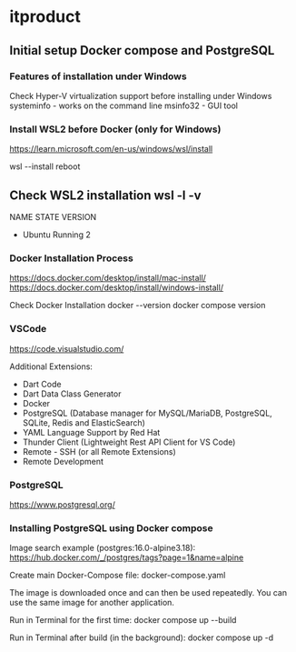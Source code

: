 # itproduct

## Initial setup Docker compose and PostgreSQL

### Features of installation under Windows

Check Hyper-V virtualization support before installing under Windows
systeminfo - works on the command line
msinfo32 - GUI tool

### Install WSL2 before Docker (only for Windows)
https://learn.microsoft.com/en-us/windows/wsl/install

wsl --install
reboot

Check WSL2 installation
wsl -l -v
------------------------------------------------
  NAME                   STATE           VERSION
* Ubuntu                 Running         2

### Docker Installation Process
https://docs.docker.com/desktop/install/mac-install/
https://docs.docker.com/desktop/install/windows-install/

Check Docker Installation
docker --version
docker compose version

### VSCode
https://code.visualstudio.com/

Additional Extensions:
- Dart Code
- Dart Data Class Generator
- Docker
- PostgreSQL (Database manager for MySQL/MariaDB, PostgreSQL, SQLite, Redis and ElasticSearch)
- YAML Language Support by Red Hat
- Thunder Client (Lightweight Rest API Client for VS Code)
- Remote - SSH (or all Remote Extensions)
- Remote Development

### PostgreSQL
https://www.postgresql.org/

### Installing PostgreSQL using Docker compose
Image search example (postgres:16.0-alpine3.18):
https://hub.docker.com/_/postgres/tags?page=1&name=alpine

Create main Docker-Compose file: 
docker-compose.yaml

The image is downloaded once and can then be used repeatedly.
You can use the same image for another application.

Run in Terminal for the first time: 
docker compose up --build

Run in Terminal after build (in the background):
docker compose up -d

